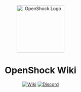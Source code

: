 <center><div align="center">

<img alt="OpenShock Logo" height="150px" width="150px" src="https://openshock.org/IconSlowSpin.svg" />

<h1><b>OpenShock Wiki</b></h1>

[![Wiki](https://img.shields.io/badge/Open-Wiki-e14a6d?style=for-the-badge)](https://wiki.openshock.org/)
[![Discord](https://img.shields.io/discord/1078124408775901204?style=for-the-badge&color=e14a6d&label=OpenShock%20Discord&logo=discord)](https://openshock.net/discord)

</div></center>
